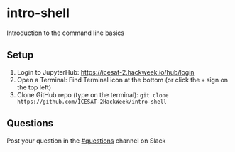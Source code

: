 # intro-shell

Introduction to the command line basics

## Setup

1. Login to JupyterHub: https://icesat-2.hackweek.io/hub/login
2. Open a Terminal: Find Terminal icon at the bottom (or click the `+` sign on the top left)
3. Clone GitHub repo (type on the terminal): `git clone https://github.com/ICESAT-2HackWeek/intro-shell`

## Questions

Post your question in the [#questions](https://icesat2hackweek.slack.com/archives/C014V14KA3G) channel on Slack
